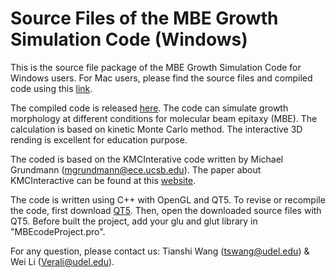 # Source Files of the MBE Growth Simulation Code (Windows)
This is the source file package of the MBE Growth Simulation Code for Windows users. For Mac users, please find the source files and compiled code using this [link](https://github.com/tianshi-wang/MBE_Growth_Simulation_Code-Mac).

The compiled code is released [here](https://github.com/tianshi-wang/MBE_Growth_Simulation_Code-Windows/releases). The code can simulate growth morphology at different conditions for molecular beam epitaxy (MBE). The calculation is based on kinetic Monte Carlo method. The interactive 3D rending is excellent for education purpose.

The coded is based on the KMCInterative code written by Michael Grundmann (mgrundmann@ece.ucsb.edu). The paper about KMCInteractive can be found at this [website](http://my.ece.ucsb.edu/mgrundmann/kmcinteractive/mbesimpaper.pdf).

The code is written using C++ with OpenGL and QT5. To revise or recompile the code, first download [QT5](https://www1.qt.io/download-open-source/?hsCtaTracking=f977210e-de67-475f-a32b-65cec207fd03%7Cd62710cd-e1db-46aa-8d4d-2f1c1ffdacea#section-2). Then, open the downloaded source files with QT5. Before built the project, add your glu and glut library in "MBEcodeProject.pro". 

For any question, please contact us: Tianshi Wang (tswang@udel.edu) & Wei Li (Verali@udel.edu).
